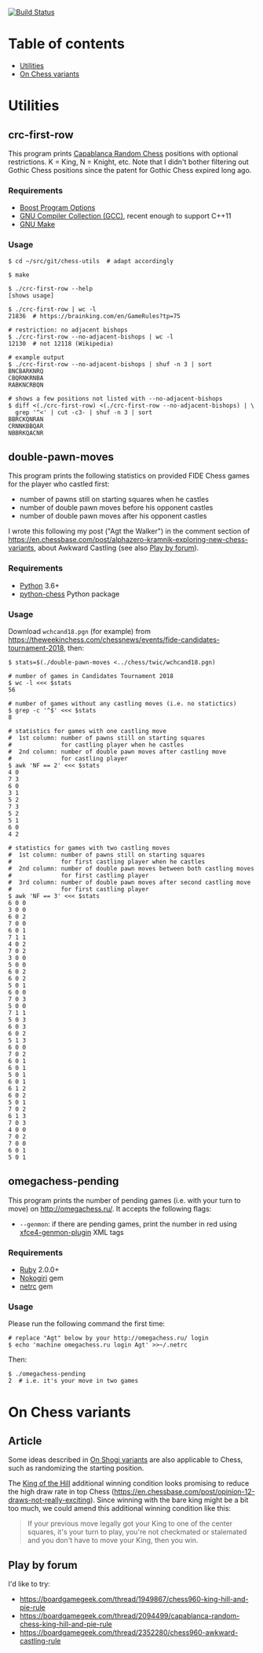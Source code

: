 [![Build Status](https://travis-ci.org/agt-the-walker/chess-utils.svg?branch=master)](https://travis-ci.org/agt-the-walker/chess-utils)


# Table of contents

* [Utilities](#utilities)
* [On Chess variants](#on-chess-variants)


# Utilities


## crc-first-row

This program prints
[Capablanca Random Chess](http://brainking.com/en/GameRules?tp=75) positions
with optional restrictions. K = King, N = Knight, etc. Note that I didn't
bother filtering out Gothic Chess positions since the patent for Gothic Chess
expired long ago.


### Requirements

* [Boost Program Options](http://www.boost.org/doc/libs/1_57_0/doc/html/program_options.html)
* [GNU Compiler Collection (GCC)](http://www.gnu.org/software/gcc/), recent
  enough to support C++11
* [GNU Make](http://www.gnu.org/software/make/)


### Usage

    $ cd ~/src/git/chess-utils  # adapt accordingly

    $ make

    $ ./crc-first-row --help
    [shows usage]

    $ ./crc-first-row | wc -l
    21836  # https://brainking.com/en/GameRules?tp=75

    # restriction: no adjacent bishops
    $ ./crc-first-row --no-adjacent-bishops | wc -l
    12130  # not 12118 (Wikipedia)

    # example output
    $ ./crc-first-row --no-adjacent-bishops | shuf -n 3 | sort
    BNCBARKNRQ
    CBQRNKRNBA
    RABKNCRBQN

    # shows a few positions not listed with --no-adjacent-bishops
    $ diff <(./crc-first-row) <(./crc-first-row --no-adjacent-bishops) | \
      grep '^<' | cut -c3- | shuf -n 3 | sort
    BBRCKQNRAN
    CRNNKBBQAR
    NBBRKQACNR


## double-pawn-moves

This program prints the following statistics on provided FIDE Chess games for
the player who castled first:
* number of pawns still on starting squares when he castles
* number of double pawn moves before his opponent castles
* number of double pawn moves after his opponent castles

I wrote this following my post ("Agt the Walker") in the comment section of
https://en.chessbase.com/post/alphazero-kramnik-exploring-new-chess-variants,
about Awkward Castling (see also [Play by forum](#play-by-forum)).


### Requirements

* [Python](https://www.python.org/) 3.6+
* [python-chess](https://pypi.org/project/python-chess/) Python package


### Usage

Download `wchcand18.pgn` (for example) from
https://theweekinchess.com/chessnews/events/fide-candidates-tournament-2018,
then:

    $ stats=$(./double-pawn-moves <../chess/twic/wchcand18.pgn)

    # number of games in Candidates Tournament 2018
    $ wc -l <<< $stats
    56

    # number of games without any castling moves (i.e. no statictics)
    $ grep -c '^$' <<< $stats
    8

    # statistics for games with one castling move
    #  1st column: number of pawns still on starting squares
    #              for castling player when he castles
    #  2nd column: number of double pawn moves after castling move
    #              for castling player
    $ awk 'NF == 2' <<< $stats
    4 0
    7 3
    6 0
    3 1
    5 2
    7 3
    5 2
    5 1
    6 0
    4 2

    # statistics for games with two castling moves
    #  1st column: number of pawns still on starting squares
    #              for first castling player when he castles
    #  2nd column: number of double pawn moves between both castling moves
    #              for first castling player
    #  3rd column: number of double pawn moves after second castling move
    #              for first castling player
    $ awk 'NF == 3' <<< $stats
    6 0 0
    3 0 0
    6 0 2
    7 0 0
    6 0 1
    7 1 1
    4 0 2
    7 0 2
    3 0 0
    5 0 0
    6 0 2
    6 0 2
    5 0 1
    6 0 0
    7 0 3
    5 0 0
    7 1 1
    5 0 3
    6 0 3
    6 0 2
    5 1 3
    6 0 0
    7 0 2
    6 0 1
    6 0 1
    5 0 1
    6 0 1
    6 1 2
    6 0 2
    5 0 1
    7 0 2
    6 1 3
    7 0 3
    4 0 0
    7 0 2
    7 0 0
    6 0 1
    5 0 1


## omegachess-pending

This program prints the number of pending games (i.e. with your turn to move)
on http://omegachess.ru/. It accepts the following flags:
* `--genmon`: if there are pending games, print the number in red using
  [xfce4-genmon-plugin](http://goodies.xfce.org/projects/panel-plugins/xfce4-genmon-plugin)
  XML tags


### Requirements

* [Ruby](http://www.ruby-lang.org/en/) 2.0.0+
* [Nokogiri](https://rubygems.org/gems/nokogiri) gem
* [netrc](https://rubygems.org/gems/netrc) gem


### Usage

Please run the following command the first time:

    # replace "Agt" below by your http://omegachess.ru/ login
    $ echo 'machine omegachess.ru login Agt' >>~/.netrc

Then:

    $ ./omegachess-pending
    2  # i.e. it's your move in two games


# On Chess variants


## Article

Some ideas described in
[On Shogi variants](https://github.com/agt-the-walker/shogi-utils#on-shogi-variants)
are also applicable to Chess, such as randomizing the starting position.

The [King of the Hill](https://lichess.org/variant/kingOfTheHill) additional
winning condition looks promising to reduce the high draw rate in top Chess
(https://en.chessbase.com/post/opinion-12-draws-not-really-exciting). Since
winning with the bare king might be a bit too much, we could amend this
additional winning condition like this:

> If your previous move legally got your King to one of the center squares,
> it's your turn to play, you're not checkmated or stalemated and you don't
> have to move your King, then you win.


## Play by forum

I'd like to try:
* https://boardgamegeek.com/thread/1949867/chess960-king-hill-and-pie-rule
* https://boardgamegeek.com/thread/2094499/capablanca-random-chess-king-hill-and-pie-rule
* https://boardgamegeek.com/thread/2352280/chess960-awkward-castling-rule
